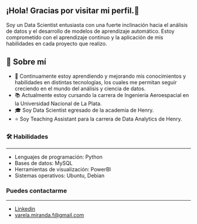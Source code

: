 ## ¡Hola! Gracias por visitar mi perfil.👋

Soy un Data Scientist entusiasta con una fuerte inclinación hacia el análisis de datos y el desarrollo de modelos de aprendizaje automático. Estoy  comprometido con el aprendizaje continuo y la aplicación de mis habilidades en cada proyecto que realizo. 

## 🚀 Sobre mí
- 🌱 Continuamente estoy aprendiendo y mejorando mis conocimientos y habilidades en distintas tecnologías, los cuales me permitan seguir creciendo en el mundo del análisis y ciencia de datos. 
- 📚 Actualmente estoy cursando la carrera de Ingeniería Aeroespacial  en la Universidad Nacional de La Plata.
- 🎓 Soy Data Scientist egresado de la academia de Henry.
- ⭐​ Soy Teaching Assistant para la carrera de  Data Analytics de  Henry.

### 🛠️ Habilidades
--- 

- Lenguajes de programación: Python
- Bases de datos: MySQL
- Herramientas de visualización: PowerBI
- Sistemas operativos: Ubuntu, Debian

### Puedes contactarme
---
- [Linkedin](https://www.linkedin.com/in/felipe-varela-miranda/)
- varela.miranda.f@gmail.com





